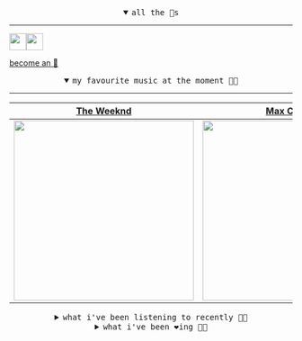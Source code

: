 <details open>

<summary align="center"><samp>all the 🥚s</samp></summary>
<hr />

<a href="https://github.com/pvinis"><img src="https://avatars.githubusercontent.com/u/100233?s=90&v=4" width="30" height="30" /><a href="https://github.com/maxPugh"><img src="https://avatars.githubusercontent.com/u/46350013?s=90&u=52a601eaa2d272b35477d096fe782ebf0a8a1f68&v=4" width="30" height="30" />

<samp><a href="https://github.com/bitttttten/bitttttten/stargazers">become an 🥚</a></samp>

</details>

<details open>

<summary align="center"><samp>my favourite music at the moment 🎵🎶</samp></summary>
<hr />

<!-- toc -->

| [The Weeknd](https://open.spotify.com/artist/1Xyo4u8uXC1ZmMpatF05PJ)                                                                                             | [Max Cooper](https://open.spotify.com/artist/0WSSKmoRbxqLf3MnXInQ2J)                                                                                             | [Four Tet](https://open.spotify.com/artist/7Eu1txygG6nJttLHbZdQOh)                                                                                               | [Laura Misch](https://open.spotify.com/artist/0NrVrf231eji48nhNUJTXe)                                                                                            |
| ---------------------------------------------------------------------------------------------------------------------------------------------------------------- | ---------------------------------------------------------------------------------------------------------------------------------------------------------------- | ---------------------------------------------------------------------------------------------------------------------------------------------------------------- | ---------------------------------------------------------------------------------------------------------------------------------------------------------------- |
| [<img src="https://i.scdn.co/image/ab6761610000e5eb2f71b65ef483ed75a8b40437" width="320" height="auto">](https://open.spotify.com/artist/1Xyo4u8uXC1ZmMpatF05PJ) | [<img src="https://i.scdn.co/image/ab6761610000e5ebbff356d82a6f1e19fed3dc8f" width="320" height="auto">](https://open.spotify.com/artist/0WSSKmoRbxqLf3MnXInQ2J) | [<img src="https://i.scdn.co/image/ab6761610000e5eb84e29d09b4917bec2700a0d7" width="320" height="auto">](https://open.spotify.com/artist/7Eu1txygG6nJttLHbZdQOh) | [<img src="https://i.scdn.co/image/ab6761610000e5eb4b575954b09200ff56857cbe" width="320" height="auto">](https://open.spotify.com/artist/0NrVrf231eji48nhNUJTXe) |

<!-- tocstop -->

</details>

<details>

<summary align="center"><samp>what i've been listening to recently 🎵🎶</samp></summary>
<hr />

<!-- toc -->

| [Someone New<br />Helena Deland](https://open.spotify.com/track/4rkUQKlWrCM6DiYRFqybdZ)                                                                         | [Blinding Lights<br />The Weeknd](https://open.spotify.com/track/0VjIjW4GlUZAMYd2vXMi3b)                                                                        | [From The Sea/It Looms (Chapte…<br />Leon Vynehall](https://open.spotify.com/track/0lDKZO6dS927plsK7SGmh4)                                                      | [Falaise<br />Floating Points](https://open.spotify.com/track/3rkJH9BaiCWpRY718WTkBP)                                                                           |
| --------------------------------------------------------------------------------------------------------------------------------------------------------------- | --------------------------------------------------------------------------------------------------------------------------------------------------------------- | --------------------------------------------------------------------------------------------------------------------------------------------------------------- | --------------------------------------------------------------------------------------------------------------------------------------------------------------- |
| [<img src="https://i.scdn.co/image/ab6761610000e5ebb6d9808dc2697b5c6b82f607" width="320" height="auto">](https://open.spotify.com/track/4rkUQKlWrCM6DiYRFqybdZ) | [<img src="https://i.scdn.co/image/ab6761610000e5eb2f71b65ef483ed75a8b40437" width="320" height="auto">](https://open.spotify.com/track/0VjIjW4GlUZAMYd2vXMi3b) | [<img src="https://i.scdn.co/image/ab6761610000e5eb38052af96f3c5faaa2e3f4ac" width="320" height="auto">](https://open.spotify.com/track/0lDKZO6dS927plsK7SGmh4) | [<img src="https://i.scdn.co/image/ab6761610000e5eb5843f638712f9f0ac1491e4a" width="320" height="auto">](https://open.spotify.com/track/3rkJH9BaiCWpRY718WTkBP) |

<!-- tocstop -->

</details>

<details>

<summary align="center"><samp>what i've been ❤️ing 🎵🎶</samp></summary>
<hr />

<!-- toc -->

| [Someone New<br />Helena Deland](https://open.spotify.com/album/6gwAAOZeKLYDAPzSSP4SCa)                                                                         | [For Willow<br />Moomin](https://open.spotify.com/album/3Umz8bZx4SbTFeyjS5x7Pb)                                                                                 | [Tropic Of Desire<br />Not Waving, Romance](https://open.spotify.com/album/5fXndXNfdkUYyh1tfHB3QU)                                                              | [Remember Rainbow Bridge<br />Croatian Amor](https://open.spotify.com/album/0eAoxDuk2B4dyyHlwPGOBy)                                                             |
| --------------------------------------------------------------------------------------------------------------------------------------------------------------- | --------------------------------------------------------------------------------------------------------------------------------------------------------------- | --------------------------------------------------------------------------------------------------------------------------------------------------------------- | --------------------------------------------------------------------------------------------------------------------------------------------------------------- |
| [<img src="https://i.scdn.co/image/ab67616d0000b273715e6a66ed53e1ac0e14161e" width="320" height="auto">](https://open.spotify.com/album/6gwAAOZeKLYDAPzSSP4SCa) | [<img src="https://i.scdn.co/image/ab67616d0000b27364720c20304ddea9346df974" width="320" height="auto">](https://open.spotify.com/album/3Umz8bZx4SbTFeyjS5x7Pb) | [<img src="https://i.scdn.co/image/ab67616d0000b2733d6beb1f490cf22ba5a0bc64" width="320" height="auto">](https://open.spotify.com/album/5fXndXNfdkUYyh1tfHB3QU) | [<img src="https://i.scdn.co/image/ab67616d0000b2731c5d2d3c043b471e882102f0" width="320" height="auto">](https://open.spotify.com/album/0eAoxDuk2B4dyyHlwPGOBy) |

<!-- tocstop -->

</details>
